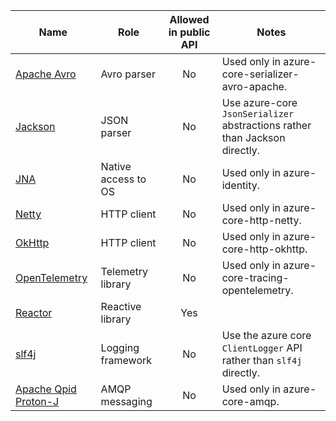 | Name                                                             | Role                | Allowed in public API | Notes |
|------------------------------------------------------------------|-------------------- |:---------------------:|-------|
| [Apache Avro](https://avro.apache.org)                           | Avro parser         | No                    | Used only in azure-core-serializer-avro-apache. |
| [Jackson](https://github.com/FasterXML/jackson)                  | JSON parser         | No                    | Use azure-core `JsonSerializer` abstractions rather than Jackson directly.      |
| [JNA](https://github.com/java-native-access/jna)                 | Native access to OS | No                    | Used only in azure-identity. |
| [Netty](https://netty.io)                                        | HTTP client         | No                    | Used only in azure-core-http-netty.      |
| [OkHttp](https://square.github.io/okhttp/)                       | HTTP client         | No                    | Used only in azure-core-http-okhttp.      |
| [OpenTelemetry](https://opentelemetry.io/)                       | Telemetry library   | No                    | Used only in azure-core-tracing-opentelemetry. |
| [Reactor](https://projectreactor.io)                             | Reactive library    | Yes                   |       |
| [slf4j](https://www.slf4j.org)                                   | Logging framework   | No                    | Use the azure core `ClientLogger` API rather than `slf4j` directly. |
| [Apache Qpid Proton-J](https://github.com/apache/qpid-proton-j)  | AMQP messaging      | No                    | Used only in azure-core-amqp. |